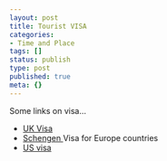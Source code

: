 ```yaml
---
layout: post
title: Tourist VISA
categories:
- Time and Place
tags: []
status: publish
type: post
published: true
meta: {}
---
```

Some links on visa...
<ul>
	<li><a href="http://www.ukvisas.gov.uk/servlet/Front?pagename=OpenMarket/Xcelerate/ShowPage&amp;c=Page&amp;cid=1006977149962">UK Visa</a></li>
	<li><a href="http://www.ambafrance-sg.org/article.php3?id_article=933">Schengen </a>Visa for Europe countries</li>
	<li><a href="http://www.unitedstatesvisas.gov/">US visa</a></li>
</ul>
